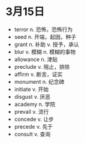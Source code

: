 # 3月15日

- terror n. 恐怖，恐怖行为
- seed n. 开端，起因，种子
- grant n. 补助 v. 授予，承认
- blur v. 模糊 n. 模糊的事物
- allowance n. 津贴
- preclude v. 阻止，排除
- affirm v. 断言，证实
- monument n. 纪念碑
- initiate v. 开始
- disgust v. 厌恶
- academy n. 学院
- prevail v. 流行
- concede v. 让步
- precede v. 先于
- consult v. 查询
